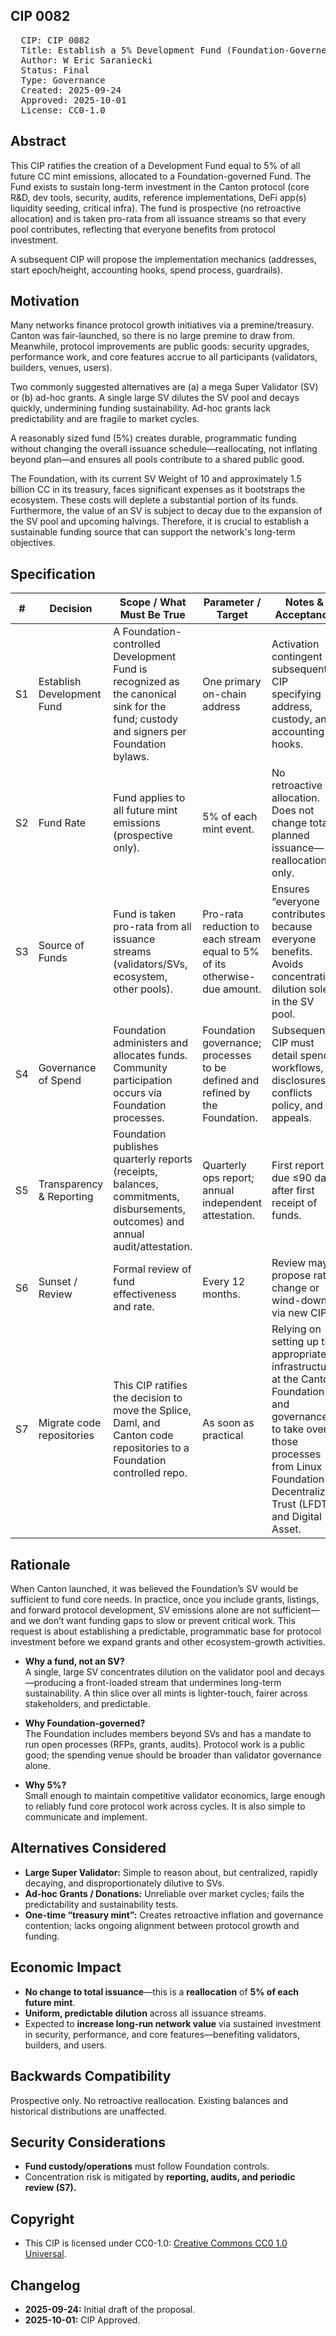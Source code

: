 ## CIP 0082

<pre>
  CIP: CIP 0082
  Title: Establish a 5% Development Fund (Foundation-Governed)
  Author: W Eric Saraniecki
  Status: Final
  Type: Governance
  Created: 2025-09-24
  Approved: 2025-10-01
  License: CC0-1.0
</pre>


## Abstract

This CIP ratifies the creation of a Development Fund equal to 5% of all future CC mint emissions, allocated to a Foundation-governed Fund. The Fund exists to sustain long-term investment in the Canton protocol (core R&D, dev tools, security, audits, reference implementations, DeFi app(s) liquidity seeding, critical infra). The fund is prospective (no retroactive allocation) and is taken pro-rata from all issuance streams so that every pool contributes, reflecting that everyone benefits from protocol investment.

A subsequent CIP will propose the implementation mechanics (addresses, start epoch/height, accounting hooks, spend process, guardrails).

## Motivation

Many networks finance protocol growth initiatives via a premine/treasury. Canton was fair-launched, so there is no large premine to draw from. Meanwhile, protocol improvements are public goods: security upgrades, performance work, and core features accrue to all participants (validators, builders, venues, users).

Two commonly suggested alternatives are (a) a mega Super Validator (SV) or (b) ad-hoc grants. A single large SV dilutes the SV pool and decays quickly, undermining funding sustainability. Ad-hoc grants lack predictability and are fragile to market cycles.

A reasonably sized fund (5%) creates durable, programmatic funding without changing the overall issuance schedule—reallocating, not inflating beyond plan—and ensures all pools contribute to a shared public good.

The Foundation, with its current SV Weight of 10 and approximately 1.5 billion CC in its treasury, faces significant expenses as it bootstraps the ecosystem. These costs will deplete a substantial portion of its funds. Furthermore, the value of an SV is subject to decay due to the expansion of the SV pool and upcoming halvings. Therefore, it is crucial to establish a sustainable funding source that can support the network's long-term objectives.

## Specification

| #   | Decision                   | Scope / What Must Be True                                                                 | Parameter / Target                                                                                         | Notes & Acceptance                                                                                       |
|-----|----------------------------|--------------------------------------------------------------------------------------------|------------------------------------------------------------------------------------------------------------|----------------------------------------------------------------------------------------------------------|
| S1  | Establish Development Fund | A Foundation-controlled Development Fund is recognized as the canonical sink for the fund; custody and signers per Foundation bylaws. | One primary on-chain address                                                                               | Activation contingent on subsequent CIP specifying address, custody, and accounting hooks.                |
| S2  | Fund Rate                  | Fund applies to all future mint emissions (prospective only).                               | 5% of each mint event.                                                                                     | No retroactive allocation. Does not change total planned issuance—reallocation only.                      |
| S3  | Source of Funds            | Fund is taken pro-rata from all issuance streams (validators/SVs, ecosystem, other pools).  | Pro-rata reduction to each stream equal to 5% of its otherwise-due amount.                                 | Ensures “everyone contributes” because everyone benefits. Avoids concentrating dilution solely in the SV pool. |
| S4  | Governance of Spend        | Foundation administers and allocates funds. Community participation occurs via Foundation processes. | Foundation governance; processes to be defined and refined by the Foundation.                              | Subsequent CIP must detail spend workflows, disclosures, conflicts policy, and appeals.                   |
| S5  | Transparency & Reporting   | Foundation publishes quarterly reports (receipts, balances, commitments, disbursements, outcomes) and annual audit/attestation. | Quarterly ops report; annual independent attestation.                                                      | First report due ≤90 days after first receipt of funds.                                                   |
| S6  | Sunset / Review            | Formal review of fund effectiveness and rate.                                               | Every 12 months.                                                                                           | Review may propose rate change or wind-down via new CIP.                                                  |
| S7  | Migrate code repositories  | This CIP ratifies the decision to move the Splice, Daml, and Canton code repositories to a Foundation controlled repo. | As soon as practical                                                                                       | Relying on setting up the appropriate infrastructure at the Canton Foundation and governance to take over those processes from Linux Foundation Decentralized Trust (LFDT) and Digital Asset. |


## Rationale

When Canton launched, it was believed the Foundation’s SV would be sufficient to fund core needs. In practice, once you include grants, listings, and forward protocol development, SV emissions alone are not sufficient—and we don’t want funding gaps to slow or prevent critical work. This request is about establishing a predictable, programmatic base for protocol investment before we expand grants and other ecosystem-growth activities.

* **Why a fund, not an SV?**  
A single, large SV concentrates dilution on the validator pool and decays—producing a front-loaded stream that undermines long-term sustainability. A thin slice over all mints is lighter-touch, fairer across stakeholders, and predictable.

* **Why Foundation-governed?**  
The Foundation includes members beyond SVs and has a mandate to run open processes (RFPs, grants, audits). Protocol work is a public good; the spending venue should be broader than validator governance alone.

* **Why 5%?**  
Small enough to maintain competitive validator economics, large enough to reliably fund core protocol work across cycles. It is also simple to communicate and implement.

## Alternatives Considered

* **Large Super Validator:** Simple to reason about, but centralized, rapidly decaying, and disproportionately dilutive to SVs.  
* **Ad-hoc Grants / Donations:** Unreliable over market cycles; fails the predictability and sustainability tests.  
* **One-time “treasury mint”:** Creates retroactive inflation and governance contention; lacks ongoing alignment between protocol growth and funding.  

## Economic Impact

* **No change to total issuance**—this is a **reallocation** of **5% of each future mint**.  
* **Uniform, predictable dilution** across all issuance streams.  
* Expected to **increase long-run network value** via sustained investment in security, performance, and core features—benefiting validators, builders, and users.  

## Backwards Compatibility

Prospective only. No retroactive reallocation. Existing balances and historical distributions are unaffected.

## Security Considerations

* **Fund custody/operations** must follow Foundation controls.  
* Concentration risk is mitigated by **reporting, audits, and periodic review (S7).**

## Copyright

* This CIP is licensed under CC0-1.0: [Creative Commons CC0 1.0 Universal](https://creativecommons.org/publicdomain/zero/1.0/).


## Changelog

* **2025-09-24:** Initial draft of the proposal.
* **2025-10-01:** CIP Approved.


